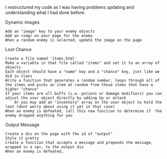 I restructured my code as I was having problems updating and understanding what I had done before.

Dynamic images

    Add an "image" key to your enemy objects
    Add an <img> on your page for the enemy
    When a random enemy is selected, update the image on the page

 

Loot Chance

    Create a file named 'items.html'
    Make a variable in that file called "items" and set it to an array of objects
    Each object should have a "name" key and a "chance" key, just like we did in class
    Write a function that generates a random number, loops through all of the items and picks an item at random from those items that have a higher "chance"
    If your items are all buffs (i.e. potions or damage modifiers) you can adjust the user object directly by adding hp or attack
        Or you may add an "inventory" array on the user object to hold the loot (dont worry about using it yet in that case)
    When an enemy is defeated, call this new function to determine if  the enemy dropped anything for you

 

Output Message

    Create a div on the page with the id of "output"
    Style it pretty
    Create a function that accepts a message and prepends the message, wrapped in a <p>, to the output div 
    When an enemy is defeated, 
